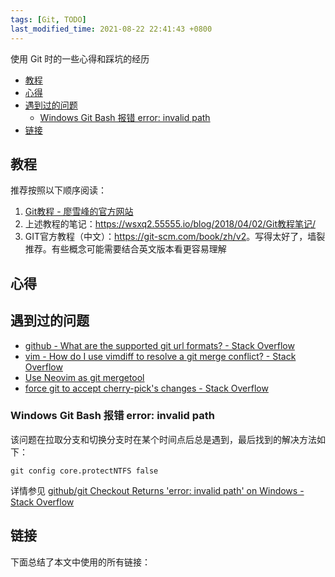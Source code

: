 ```yaml
---
tags: [Git, TODO]
last_modified_time: 2021-08-22 22:41:43 +0800
---
```


使用 Git 时的一些心得和踩坑的经历

<p id="markdown-toc"></p>
<!-- vim-markdown-toc GFM -->

* [教程](#教程)
* [心得](#心得)
* [遇到过的问题](#遇到过的问题)
    * [Windows Git Bash 报错 error: invalid path](#windows-git-bash-报错-error-invalid-path)
* [链接](#链接)

<!-- vim-markdown-toc -->
## 教程
推荐按照以下顺序阅读：

1. [Git教程 - 廖雪峰的官方网站](https://www.liaoxuefeng.com/wiki/896043488029600)
1. 上述教程的笔记：<https://wsxq2.55555.io/blog/2018/04/02/Git教程笔记/>
1. GIT官方教程（中文）：<https://git-scm.com/book/zh/v2>。写得太好了，墙裂推荐。有些概念可能需要结合英文版本看更容易理解

## 心得


## 遇到过的问题
* [github - What are the supported git url formats? - Stack Overflow](https://stackoverflow.com/questions/31801271/what-are-the-supported-git-url-formats)
* [vim - How do I use vimdiff to resolve a git merge conflict? - Stack Overflow](https://stackoverflow.com/questions/14904644/how-do-i-use-vimdiff-to-resolve-a-git-merge-conflict)
* [Use Neovim as git mergetool](https://gist.github.com/dteoh/ef407dd059125731d4afde33e05a232f)
* [force git to accept cherry-pick's changes - Stack Overflow](https://stackoverflow.com/questions/21051850/force-git-to-accept-cherry-picks-changes/32468531)

### Windows Git Bash 报错 error: invalid path
该问题在拉取分支和切换分支时在某个时间点后总是遇到，最后找到的解决方法如下：
```
git config core.protectNTFS false
```

详情参见 [github/git Checkout Returns 'error: invalid path' on Windows - Stack Overflow](https://stackoverflow.com/questions/63727594/github-git-checkout-returns-error-invalid-path-on-windows)

## 链接
下面总结了本文中使用的所有链接：

<!-- link start -->

<!-- link end -->

